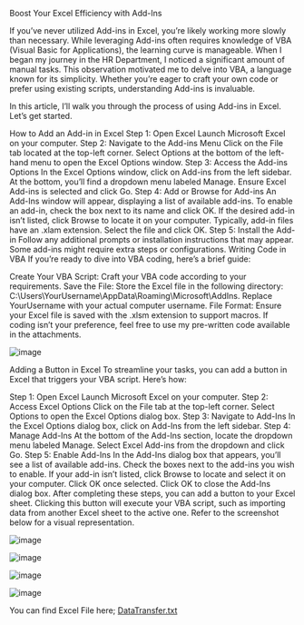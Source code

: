 Boost Your Excel Efficiency with Add-Ins

If you’ve never utilized Add-ins in Excel, you’re likely working more slowly than necessary. While leveraging Add-ins often requires knowledge of VBA (Visual Basic for Applications), the learning curve is manageable. When I began my journey in the HR Department, I noticed a significant amount of manual tasks. This observation motivated me to delve into VBA, a language known for its simplicity. Whether you’re eager to craft your own code or prefer using existing scripts, understanding Add-ins is invaluable.

In this article, I’ll walk you through the process of using Add-ins in Excel. Let’s get started.

How to Add an Add-in in Excel
Step 1: Open Excel
Launch Microsoft Excel on your computer.
Step 2: Navigate to the Add-ins Menu
Click on the File tab located at the top-left corner.
Select Options at the bottom of the left-hand menu to open the Excel Options window.
Step 3: Access the Add-ins Options
In the Excel Options window, click on Add-ins from the left sidebar.
At the bottom, you’ll find a dropdown menu labeled Manage. Ensure Excel Add-ins is selected and click Go.
Step 4: Add or Browse for Add-ins
An Add-Ins window will appear, displaying a list of available add-ins.
To enable an add-in, check the box next to its name and click OK.
If the desired add-in isn’t listed, click Browse to locate it on your computer. Typically, add-in files have an .xlam extension. Select the file and click OK.
Step 5: Install the Add-in
Follow any additional prompts or installation instructions that may appear. Some add-ins might require extra steps or configurations.
Writing Code in VBA
If you’re ready to dive into VBA coding, here’s a brief guide:

Create Your VBA Script: Craft your VBA code according to your requirements.
Save the File: Store the Excel file in the following directory: C:\Users\YourUsername\AppData\Roaming\Microsoft\AddIns. Replace YourUsername with your actual computer username.
File Format: Ensure your Excel file is saved with the .xlsm extension to support macros.
If coding isn’t your preference, feel free to use my pre-written code available in the attachments.


![image](https://github.com/user-attachments/assets/844997b3-caad-4a27-963b-b5be128e537f)

Adding a Button in Excel
To streamline your tasks, you can add a button in Excel that triggers your VBA script. Here’s how:

Step 1: Open Excel
Launch Microsoft Excel on your computer.
Step 2: Access Excel Options
Click on the File tab at the top-left corner.
Select Options to open the Excel Options dialog box.
Step 3: Navigate to Add-Ins
In the Excel Options dialog box, click on Add-Ins from the left sidebar.
Step 4: Manage Add-Ins
At the bottom of the Add-Ins section, locate the dropdown menu labeled Manage.
Select Excel Add-ins from the dropdown and click Go.
Step 5: Enable Add-Ins
In the Add-Ins dialog box that appears, you’ll see a list of available add-ins.
Check the boxes next to the add-ins you wish to enable.
If your add-in isn’t listed, click Browse to locate and select it on your computer. Click OK once selected.
Click OK to close the Add-Ins dialog box.
After completing these steps, you can add a button to your Excel sheet. Clicking this button will execute your VBA script, such as importing data from another Excel sheet to the active one. Refer to the screenshot below for a visual representation.


![image](https://github.com/user-attachments/assets/163395c4-5cc8-4f89-93cb-5ce38cca54d1)



![image](https://github.com/user-attachments/assets/1782710e-f9b3-4eda-9ffa-9565358b1a4a)


![image](https://github.com/user-attachments/assets/73a3fae8-1c11-4f42-aa78-0612ef3d7a87)


![image](https://github.com/user-attachments/assets/83f3f92d-bbcc-4172-9c83-ecebfd11f12d)


You can find Excel File here;
[DataTransfer.txt](https://github.com/user-attachments/files/16578749/DataTransfer.txt)
